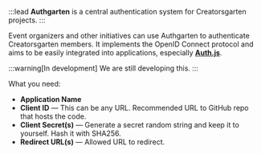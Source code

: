 :::lead
**Authgarten** is a central authentication system for Creatorsgarten projects.
:::

Event organizers and other initiatives can use Authgarten to authenticate Creatorsgarten members. It implements the OpenID Connect protocol and aims to be easily integrated into applications, especially [**Auth.js**](https://authjs.dev/).

:::warning[In development]
We are still developing this.
:::

What you need:

- **Application Name**
- **Client ID** — This can be any URL. Recommended URL to GitHub repo that hosts the code.
- **Client Secret(s)** — Generate a secret random string and keep it to yourself. Hash it with SHA256.
- **Redirect URL(s)** — Allowed URL to redirect.
